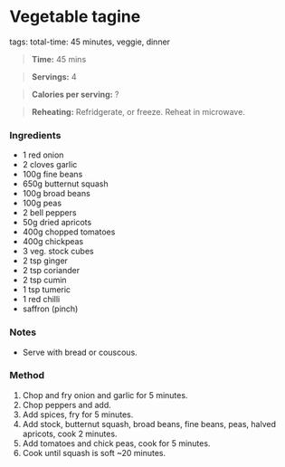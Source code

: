 # Vegetable tagine 
tags: total-time: 45 minutes, veggie, dinner

> **Time:** 45 mins

> **Servings:** 4

> **Calories per serving:** ?

> **Reheating:** Refridgerate, or freeze. Reheat in microwave.

### Ingredients

* 1 red onion
* 2 cloves garlic
* 100g fine beans
* 650g butternut squash
* 100g broad beans
* 100g peas
* 2 bell peppers
* 50g dried apricots 
* 400g chopped tomatoes
* 400g chickpeas
* 3 veg. stock cubes
* 2 tsp ginger
* 2 tsp coriander
* 2 tsp cumin
* 1 tsp tumeric
* 1 red chilli
* saffron (pinch)

### Notes

* Serve with bread or couscous.

### Method

1. Chop and fry onion and garlic for 5 minutes.
2. Chop peppers and add.
3. Add spices, fry for 5 minutes.
4. Add stock, butternut squash, broad beans, fine beans, peas, halved apricots, cook 2 minutes.
5. Add tomatoes and chick peas, cook for 5  minutes.
6. Cook until squash is soft ~20 minutes.

